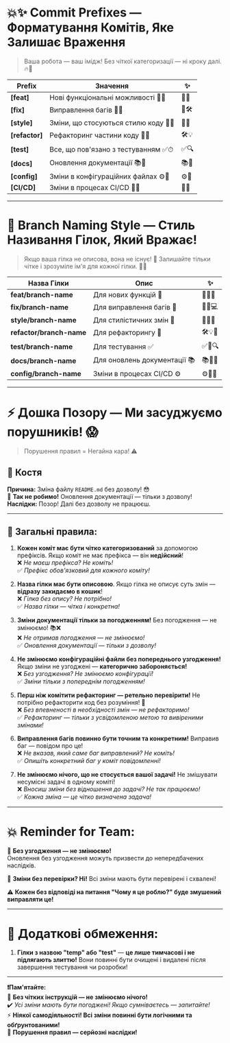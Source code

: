 # 💥✨ **Commit Prefixes** — Форматування Комітів, Яке Залишає Враження

> Ваша робота — ваш імідж! Без чіткої категоризації — ні кроку далі. 🔥💯

| **Prefix**    | **Значення**                                         | **✨**  |
|---------------|------------------------------------------------------|------------|
| **[feat]**     | Нові функціональні можливості 🚀✨       | 🚀🎉       |
| **[fix]**      | Виправлення багів 🐞🔨 | 🐞🛠       |
| **[style]**    | Зміни, що стосуються стилю коду 🎨💅   | 🎨✨       |
| **[refactor]** | Рефакторинг частини коду 🔄💡  | 🛠💡       |
| **[test]**     | Все, що пов'язано з тестуванням ✅⏱   | ✅🔍       |
| **[docs]**     | Оновлення документації 📚📝        | 📚📖       |
| **[config]**   | Зміни в конфігураційних файлах    ⚙️🔧 | ⚙️🔧       |
| **[CI/CD]**    | Зміни в процесах CI/CD 🤖🔄      | 🤖🔧       |

---

# 🌟 **Branch Naming Style** — Стиль Називання Гілок, Який Вражає!

> Якщо ваша гілка не описова, вона не існує! 🚫 Залишайте тільки чітке і зрозуміле ім'я для кожної гілки. 🎨💎

| **Назва Гілки**         | **Опис**                                    | **✨**      |
|-------------------------|---------------------------------------------|----------------|
| **feat/branch-name**     | Для нових функцій 🚀  | 🚀🔥💥         |
| **fix/branch-name**      | Для виправлення багів 🐞  | 🐞😡💻         |
| **style/branch-name**    | Для стилістичних змін 🎨    | 🎨💅✨         |
| **refactor/branch-name** | Для рефакторингу 🔄   | 🛠💡🔧         |
| **test/branch-name**     | Для тестування ✅| ✅🧪🔍        |
| **docs/branch-name**     | Для оновлень документації 📚 | 📚📝✨         |
| **config/branch-name**   | Зміни в процесах CI/CD ⚙️   | ⚙️🔧🔌         |

---

# ⚡️ **Дошка Позору** — Ми засуджуємо порушників! 😱

> Порушення правил = Негайна кара! ⚠️

## **🚨 Костя**  
**Причина:** Зміна файлу `README.md` без дозволу! 😳  
🔴 **Так не робимо!** Оновлення документації — тільки з дозволу!  
**Наслідки:** Позор! Далі без дозволу не працюєш.

---

## 🌈 **Загальні правила:**

1. **Кожен коміт має бути чітко категоризований** за допомогою префіксів. Якщо коміт не має префікса — він **недійсний**!  
   ❌ *Не маєш префікса? Не коміть!*  
   ✅ *Префікс обов'язковий для кожного коміту!*
   
2. **Назва гілки має бути описовою**. Якщо гілка не описує суть змін — **відразу закидаємо в кошик**!  
   ❌ *Гілка без опису? Не потрібно!*  
   ✅ *Назва гілки — чітка і конкретна!*

3. **Зміни документації тільки за погодженням!** Без погодження — не змінюємо! 📚❌  
   ❌ *Не отримав погодження — не змінюємо!*  
   ✅ *Оновлення документації — тільки з дозволу!*  
   
4. **Не змінюємо конфігураційні файли без попереднього узгодження!** Якщо зміни не узгоджені — **категорично забороняється!**  
   ❌ *Без узгодження? Не змінюємо конфігурації!*  
   ✅ *Зміни тільки з попереднім погодженням!*  
   
5. **Перш ніж комітити рефакторинг — ретельно перевірити!** Не потрібно рефакторити код без розуміння! 🔄  
   ❌ *Без впевненості в необхідності змін — не рефакторимо!*  
   ✅ *Рефакторинг — тільки з усвідомленою метою та вивіреними змінами!*

6. **Виправлення багів повинно бути точним та конкретним!** Виправив баг — повідом про це!  
   ❌ *Не вказав, який саме баг виправлений? Не коміть!*  
   ✅ *Опишіть конкретний баг у коміт повідомленні!*

7. **Не змінюємо нічого, що не стосується вашої задачі!** Не змішувати несумісні задачі в одному коміті!  
   ❌ *Вносиш зміни без відношення до задачі? Не так працюємо!*  
   ✅ *Кожна зміна — це чітко визначена задача!*

---

# 💥 **Reminder for Team**: 
💬 **Без узгодження — не змінюємо!**  
Оновлення без узгодження можуть призвести до непередбачених наслідків.

🚨 **Зміни без перевірки? Ні!** Всі зміни мають бути перевірені і схвалені!

⚠️ **Кожен без відповіді на питання "Чому я це роблю?" буде змушений виправляти це!**

---

# 🚨 **Додаткові обмеження:**

1. **Гілки з назвою "temp" або "test"** — **це лише тимчасові і не підлягають злиттю!** Вони повинні бути очищені і видалені після завершення тестування чи розробки!

---

**❗Пам'ятайте:**  
   🛑 **Без чітких інструкцій — не змінюємо нічого!**  
   ✔️ *Усі зміни мають бути погоджені! Якщо сумніваєтесь — запитайте!*  
   ⚡️ **Ніякої самодіяльності! Всі зміни повинні бути логічними та обґрунтованими!**  
   🚨 **Порушення правил — серйозні наслідки!**
